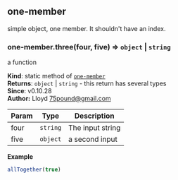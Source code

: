 <a name="module_one-member"></a>

## one-member
simple object, one member. It shouldn't have an index.

<a name="module_one-member.three"></a>

### one-member.three(four, five) ⇒ <code>object</code> &#124; <code>string</code>
a function

**Kind**: static method of <code>[one-member](#module_one-member)</code>  
**Returns**: <code>object</code> &#124; <code>string</code> - this return has several types  
**Since**: v0.10.28  
**Author:** Lloyd <75pound@gmail.com>  

| Param | Type | Description |
| --- | --- | --- |
| four | <code>string</code> | The input string |
| five | <code>object</code> | a second input |

**Example**  
```js
allTogether(true)
```
